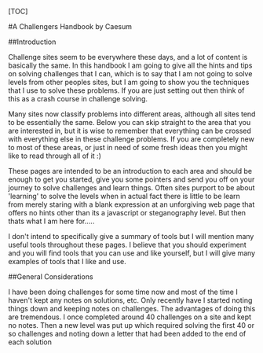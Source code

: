 [TOC]

#A Challengers Handbook by Caesum

##Introduction

Challenge sites seem to be everywhere these days, and a lot of content is basically the same. In this handbook I am going to give all the hints and tips on solving challenges that I can, which is to say that I am not going to solve levels from other peoples sites, but I am going to show you the techniques that I use to solve these problems. If you are just setting out then think of this as a crash course in challenge solving.

Many sites now classify problems into different areas, although all sites tend to be essentially the same. Below you can skip straight to the area that you are interested in, but it is wise to remember that everything can be crossed with everything else in these challenge problems. If you are completely new to most of these areas, or just in need of some fresh ideas then you might like to read through all of it :)

These pages are intended to be an introduction to each area and should be enough to get you started, give you some pointers and send you off on your journey to solve challenges and learn things. Often sites purport to be about 'learning' to solve the levels when in actual fact there is little to be learn from merely staring with a blank expression at an unforgiving web page that offers no hints other than its a javascript or steganography level. But then thats what I am here for.....

I don't intend to specifically give a summary of tools but I will mention many useful tools throughout these pages. I believe that you should experiment and you will find tools that you can use and like yourself, but I will give many examples of tools that I like and use.

##General Considerations

I have been doing challenges for some time now and most of the time I haven't kept any notes on solutions, etc. Only recently have I started noting things down and keeping notes on challenges. The advantages of doing this are tremendous. I once completed around 40 challenges on a site and kept no notes. Then a new level was put up which required solving the first 40 or so challenges and noting down a letter that had been added to the end of each solution